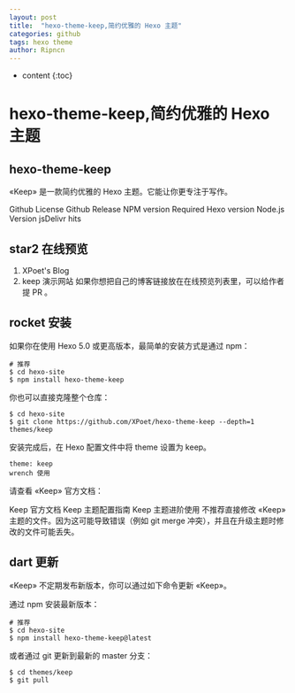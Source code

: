 ```yaml
---
layout: post
title:  "hexo-theme-keep,简约优雅的 Hexo 主题"
categories: github
tags: hexo theme
author: Ripncn
---
```


* content
{:toc}

# hexo-theme-keep,简约优雅的 Hexo 主题
## hexo-theme-keep
«Keep» 是一款简约优雅的 Hexo 主题。它能让你更专注于写作。

Github License Github Release NPM version Required Hexo version Node.js Version jsDelivr hits

## star2 在线预览
1. XPoet's Blog
2. keep 演示网站
如果你想把自己的博客链接放在在线预览列表里，可以给作者提 PR 。

## rocket 安装
如果你在使用 Hexo 5.0 或更高版本，最简单的安装方式是通过 npm：
```
# 推荐
$ cd hexo-site
$ npm install hexo-theme-keep
```
你也可以直接克隆整个仓库：
```
$ cd hexo-site
$ git clone https://github.com/XPoet/hexo-theme-keep --depth=1 themes/keep
```
安装完成后，在 Hexo 配置文件中将 theme 设置为 keep。
```
theme: keep
wrench 使用
```
请查看 «Keep» 官方文档：

Keep 官方文档
Keep 主题配置指南
Keep 主题进阶使用
不推荐直接修改 «Keep» 主题的文件。因为这可能导致错误（例如 git merge 冲突），并且在升级主题时修改的文件可能丢失。

## dart 更新
«Keep» 不定期发布新版本，你可以通过如下命令更新 «Keep»。

通过 npm 安装最新版本：
```
# 推荐
$ cd hexo-site
$ npm install hexo-theme-keep@latest
```
或者通过 git 更新到最新的 master 分支：
```
$ cd themes/keep
$ git pull
```
